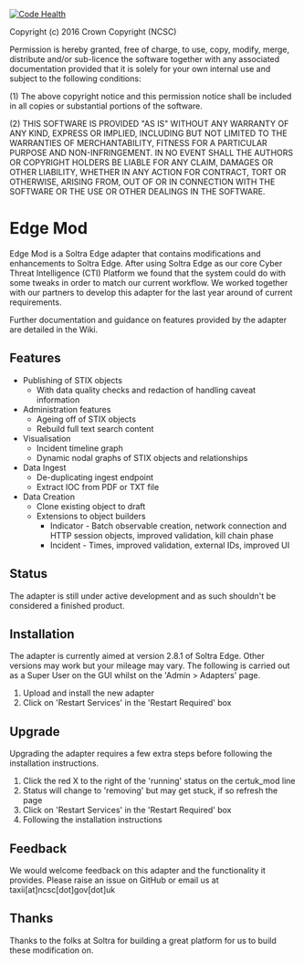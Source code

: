[![Code Health](https://landscape.io/github/ncscuk/mod/develop/landscape.svg?style=flat&badge_auth_token=411899cd1398417aa61ce33b9c554ef2)](https://landscape.io/github/ncscuk/mod/develop)

Copyright (c) 2016 Crown Copyright (NCSC)

Permission is hereby granted, free of charge, to use, copy, modify, merge, distribute and/or sub-licence the software together with any associated documentation provided that it is solely for your own internal use and subject to the following conditions:

(1)   The above copyright notice and this permission notice shall be included in all copies or substantial portions of the software.

(2)   THIS SOFTWARE IS PROVIDED "AS IS" WITHOUT ANY WARRANTY OF ANY KIND, EXPRESS OR IMPLIED, INCLUDING BUT NOT LIMITED TO THE WARRANTIES OF MERCHANTABILITY, FITNESS FOR A PARTICULAR PURPOSE AND NON-INFRINGEMENT. IN NO EVENT SHALL THE AUTHORS OR COPYRIGHT HOLDERS BE LIABLE FOR ANY CLAIM, DAMAGES OR OTHER LIABILITY, WHETHER IN ANY ACTION FOR CONTRACT, TORT OR OTHERWISE, ARISING FROM, OUT OF OR IN CONNECTION WITH THE SOFTWARE OR THE USE OR OTHER DEALINGS IN THE SOFTWARE.


# Edge Mod
Edge Mod is a Soltra Edge adapter that contains modifications and enhancements to Soltra Edge. After using Soltra Edge as our core Cyber Threat Intelligence (CTI) Platform we found that the system could do with some tweaks in order to match our current workflow. We worked together with our partners to develop this adapter for the last year around of current requirements.

Further documentation and guidance on features provided by the adapter are detailed in the Wiki.

## Features

- Publishing of STIX objects
  - With data quality checks and redaction of handling caveat information
- Administration features
  - Ageing off of STIX objects
  - Rebuild full text search content
- Visualisation
  - Incident timeline graph
  - Dynamic nodal graphs of STIX objects and relationships
- Data Ingest
  - De-duplicating ingest endpoint
  - Extract IOC from PDF or TXT file
- Data Creation
  - Clone existing object to draft
  - Extensions to object builders
    - Indicator - Batch observable creation, network connection and HTTP session objects, improved validation, kill chain phase
    - Incident - Times, improved validation, external IDs, improved UI

## Status
The adapter is still under active development and as such shouldn't be considered a finished product.

## Installation
The adapter is currently aimed at version 2.8.1 of Soltra Edge. Other versions may work but your mileage may vary. The following is carried out as a Super User on the GUI whilst on the 'Admin > Adapters' page.

1. Upload and install the new adapter
2. Click on 'Restart Services' in the 'Restart Required' box

## Upgrade
Upgrading the adapter requires a few extra steps before following the installation instructions.

1. Click the red X to the right of the 'running' status on the certuk_mod line
2. Status will change to 'removing' but may get stuck, if so refresh the page
4. Click on 'Restart Services' in the 'Restart Required' box
5. Following the installation instructions


## Feedback
We would welcome feedback on this adapter and the functionality it provides. Please raise an issue on GitHub or email us at taxii[at]ncsc[dot]gov[dot]uk

## Thanks
Thanks to the folks at Soltra for building a great platform for us to build these modification on.
